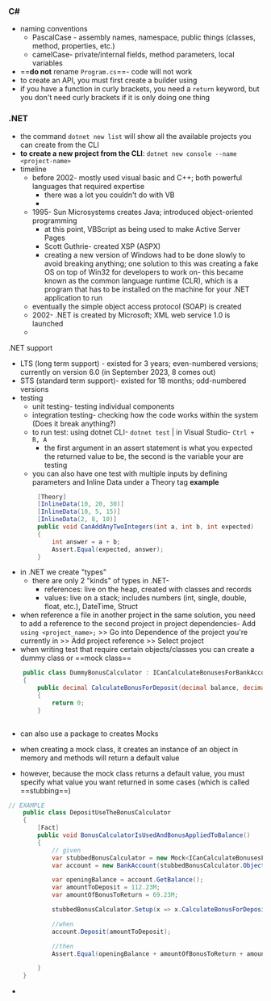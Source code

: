 ### C# #
- naming conventions
	- PascalCase - assembly names, namespace, public things (classes, method, properties, etc.)
	- camelCase- private/internal fields, method parameters, local variables
- ==**do not** rename `Program.cs`==- code will not work
- to create an API, you must first create a builder using 
- if you have a function in curly brackets, you need a `return` keyword, but you don't need curly brackets if it is only doing one thing
### .NET
- the command `dotnet new list` will show all the available projects you can create from the CLI
- **to create a new project from the CLI**: `dotnet new console --name <project-name>` 
- timeline
	- before 2002- mostly used visual basic and C++; both powerful languages that required expertise
		- there was a lot you couldn't do with VB
		- 
	- 1995- Sun Microsystems creates Java; introduced object-oriented programming
		- at this point, VBScript as being used to make Active Server Pages
		- Scott Guthrie- created XSP (ASPX)
		- creating a new version of Windows had to be done slowly to avoid breaking anything; one solution to this was creating a fake OS on top of Win32 for developers to work on- this became known as the common language runtime (CLR), which is a program that has to be installed on the machine for your .NET application to run
	- eventually the simple object access protocol (SOAP) is created
	- 2002- .NET is created by Microsoft; XML web service 1.0 is launched
	- 
.NET support
- LTS (long term support) - existed for 3 years; even-numbered versions; currently on version 6.0 (in September 2023, 8 comes out)
- STS (standard term support)- existed for 18 months; odd-numbered versions
- testing
	- unit testing- testing individual components
	- integration testing- checking how the code works within the system (Does it break anything?)
	- to run test: using dotnet CLI- `dotnet test` | in Visual Studio- `Ctrl + R, A`
		- the first argument in an assert statement is what you expected the returned value to be, the second is the variable your are testing
	- you can also have one test with multiple inputs by defining parameters and Inline Data under a Theory tag
**example** 
```csharp
        [Theory]
        [InlineData(10, 20, 30)]
        [InlineData(10, 5, 15)]
        [InlineData(2, 8, 10)]
        public void CanAddAnyTwoIntegers(int a, int b, int expected)
        {
            int answer = a + b;
            Assert.Equal(expected, answer);
        }
```

- in .NET we create "types"
	- there are only 2 "kinds" of types in .NET- 
		- references: live on the heap, created with classes and records 
		- values: live on a stack; includes numbers (int, single, double, float, etc.), DateTime, Struct
- when reference a file in another project in the same solution, you need to add a reference to the second project in project dependencies- Add `using <project_name>;` >> Go into Dependence of the project you're currently in >> Add project reference >> Select project
- when writing test that require certain objects/classes you can create a dummy class or ==mock class== 
```csharp
    public class DummyBonusCalculator : ICanCalculateBonusesForBankAccountDeposits
    {
        public decimal CalculateBonusForDeposit(decimal balance, decimal amountToDeposit)
        {
            return 0;
        }
    
```
- can also use a package to creates Mocks

- when creating a mock class, it creates an instance of an object in memory and methods will return a default value
- however, because the mock class returns a default value, you must specify what value you want returned in some cases (which is called ==stubbing==)
```csharp
// EXAMPLE
    public class DepositUseTheBonusCalculator
    {
        [Fact]
        public void BonusCalculatorIsUsedAndBonusAppliedToBalance()
        {
            // given
            var stubbedBonusCalculator = new Mock<ICanCalculateBonusesForBankAccountDeposits>();
            var account = new BankAccount(stubbedBonusCalculator.Object);

            var openingBalance = account.GetBalance();
            var amountToDeposit = 112.23M;
            var amountOfBonusToReturn = 69.23M;

            stubbedBonusCalculator.Setup(x => x.CalculateBonusForDeposit(openingBalance, amountToDeposit)).Returns(amountOfBonusToReturn);

            //when
            account.Deposit(amountToDeposit);

            //then
            Assert.Equal(openingBalance + amountOfBonusToReturn + amountToDeposit, account.GetBalance());

        }
    }

```
- 
